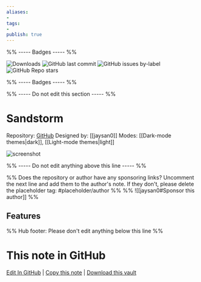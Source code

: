 ```yaml
---
aliases:
- 
tags: 
- 
publish: true
---
```


%% ----- Badges ----- %%

![Downloads](https://img.shields.io/badge/downloads-30537-573E7A?style=for-the-badge&logo=)
![GitHub last commit](https://img.shields.io/github/last-commit/jaysan0/obsidian-sandstorm?color=573E7A&label=last%20update&logo=github&style=for-the-badge)
![GitHub issues by-label](https://img.shields.io/github/issues/jaysan0/obsidian-sandstorm/help%20wanted?color=573E7A&logo=github&style=for-the-badge) 
![GitHub Repo stars](https://img.shields.io/github/stars/jaysan0/obsidian-sandstorm?color=573E7A&logo=github&style=for-the-badge)

%% ----- Badges ----- %%

%% ----- Do not edit this section ----- %%

# Sandstorm

Repository: [GitHub](https://github.com/jaysan0/obsidian-sandstorm)
Designed by: [[jaysan0]]
Modes: [[Dark-mode themes|dark]], [[Light-mode themes|light]]



![screenshot](https://github.com/jaysan0/obsidian-sandstorm/raw/HEAD/screenshot.png)

%% ----- Do not edit anything above this line ----- %% 

%% Does the repository or author have any sponsoring links? Uncomment the next line and add them to the author's note. If they don't, please delete the placeholder tag: #placeholder/author %%
%% ![[jaysan0#Sponsor this author]] %%


## Features



%% Hub footer: Please don't edit anything below this line %%

# This note in GitHub

<span class="git-footer">[Edit In GitHub](https://github.dev/obsidian-community/obsidian-hub/blob/main/02%20-%20Community%20Expansions/02.05%20All%20Community%20Expansions/Themes/Sandstorm.md "git-hub-edit-note") | [Copy this note](https://raw.githubusercontent.com/obsidian-community/obsidian-hub/main/02%20-%20Community%20Expansions/02.05%20All%20Community%20Expansions/Themes/Sandstorm.md "git-hub-copy-note") | [Download this vault](https://github.com/obsidian-community/obsidian-hub/archive/refs/heads/main.zip "git-hub-download-vault") </span>

